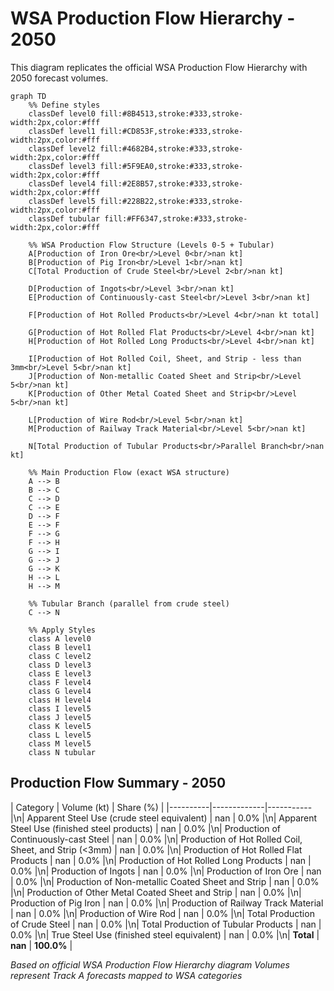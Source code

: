 # WSA Production Flow Hierarchy - 2050

This diagram replicates the official WSA Production Flow Hierarchy with 2050 forecast volumes.

```mermaid
graph TD
    %% Define styles
    classDef level0 fill:#8B4513,stroke:#333,stroke-width:2px,color:#fff
    classDef level1 fill:#CD853F,stroke:#333,stroke-width:2px,color:#fff
    classDef level2 fill:#4682B4,stroke:#333,stroke-width:2px,color:#fff
    classDef level3 fill:#5F9EA0,stroke:#333,stroke-width:2px,color:#fff
    classDef level4 fill:#2E8B57,stroke:#333,stroke-width:2px,color:#fff
    classDef level5 fill:#228B22,stroke:#333,stroke-width:2px,color:#fff
    classDef tubular fill:#FF6347,stroke:#333,stroke-width:2px,color:#fff
    
    %% WSA Production Flow Structure (Levels 0-5 + Tubular)
    A[Production of Iron Ore<br/>Level 0<br/>nan kt]
    B[Production of Pig Iron<br/>Level 1<br/>nan kt]
    C[Total Production of Crude Steel<br/>Level 2<br/>nan kt]
    
    D[Production of Ingots<br/>Level 3<br/>nan kt]
    E[Production of Continuously-cast Steel<br/>Level 3<br/>nan kt]
    
    F[Production of Hot Rolled Products<br/>Level 4<br/>nan kt total]
    
    G[Production of Hot Rolled Flat Products<br/>Level 4<br/>nan kt]
    H[Production of Hot Rolled Long Products<br/>Level 4<br/>nan kt]
    
    I[Production of Hot Rolled Coil, Sheet, and Strip - less than 3mm<br/>Level 5<br/>nan kt]
    J[Production of Non-metallic Coated Sheet and Strip<br/>Level 5<br/>nan kt]
    K[Production of Other Metal Coated Sheet and Strip<br/>Level 5<br/>nan kt]
    
    L[Production of Wire Rod<br/>Level 5<br/>nan kt]
    M[Production of Railway Track Material<br/>Level 5<br/>nan kt]
    
    N[Total Production of Tubular Products<br/>Parallel Branch<br/>nan kt]
    
    %% Main Production Flow (exact WSA structure)
    A --> B
    B --> C
    C --> D
    C --> E
    D --> F
    E --> F
    F --> G
    F --> H
    G --> I
    G --> J
    G --> K
    H --> L
    H --> M
    
    %% Tubular Branch (parallel from crude steel)
    C --> N
    
    %% Apply Styles
    class A level0
    class B level1
    class C level2
    class D level3
    class E level3
    class F level4
    class G level4
    class H level4
    class I level5
    class J level5
    class K level5
    class L level5
    class M level5
    class N tubular
```

## Production Flow Summary - 2050

| Category | Volume (kt) | Share (%) |
|----------|-------------|-----------|\n| Apparent Steel Use (crude steel equivalent) | nan | 0.0% |\n| Apparent Steel Use (finished steel products) | nan | 0.0% |\n| Production of Continuously-cast Steel | nan | 0.0% |\n| Production of Hot Rolled Coil, Sheet, and Strip (<3mm) | nan | 0.0% |\n| Production of Hot Rolled Flat Products | nan | 0.0% |\n| Production of Hot Rolled Long Products | nan | 0.0% |\n| Production of Ingots | nan | 0.0% |\n| Production of Iron Ore | nan | 0.0% |\n| Production of Non-metallic Coated Sheet and Strip | nan | 0.0% |\n| Production of Other Metal Coated Sheet and Strip | nan | 0.0% |\n| Production of Pig Iron | nan | 0.0% |\n| Production of Railway Track Material | nan | 0.0% |\n| Production of Wire Rod | nan | 0.0% |\n| Total Production of Crude Steel | nan | 0.0% |\n| Total Production of Tubular Products | nan | 0.0% |\n| True Steel Use (finished steel equivalent) | nan | 0.0% |\n| **Total** | **nan** | **100.0%** |

*Based on official WSA Production Flow Hierarchy diagram*
*Volumes represent Track A forecasts mapped to WSA categories*

